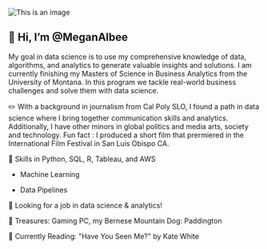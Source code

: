 ![This is an image](https://user-images.githubusercontent.com/102624697/169426819-de7f8559-5d95-4f24-8eec-5ed4e337ad0f.svg)


## 👋 Hi, I’m @MeganAlbee 
My goal in data science is to use my comprehensive knowledge of data, algorithms, and analytics to generate valuable insights and solutions. I am currently finishing my Masters of Science in Business Analytics from the University of Montana. In this program we tackle real-world business challenges and solve them with data science. 

✏️ With a background in journalism from Cal Poly SLO, I found a path in data science where I bring together communication skills and analytics. Additionally, I have other minors in global politics and media arts, society and technology. Fun fact : I produced a short film that prermiered in the International Film Festival in San Luis Obispo CA. 

🔪 Skills in Python, SQL, R, Tableau, and AWS  

  - Machine Learning 

  - Data Pipelines

👀 Looking for a job in data science & analytics!

💎 Treasures: Gaming PC, my Bernese Mountain Dog: Paddington

📖 Currently Reading: "Have You Seen Me?" by Kate White



